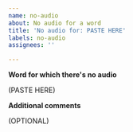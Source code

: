 ```yaml
---
name: no-audio
about: No audio for a word
title: 'No audio for: PASTE HERE'
labels: no-audio
assignees: ''

---
```


**Word for which there's no audio**

(PASTE HERE)

**Additional comments**

(OPTIONAL)
